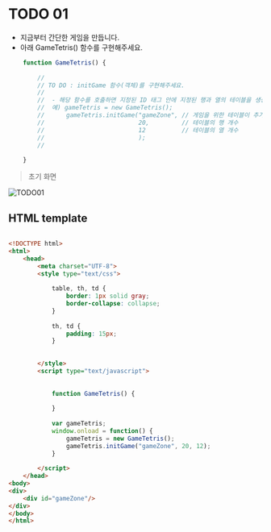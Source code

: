 ﻿TODO 01
========

* 지금부터 간단한 게임을 만듭니다.
* 아래 GameTetris() 함수를 구현해주세요.

```javascript
	function GameTetris() {
		
		//
		// TO DO : initGame 함수(객체)를 구현해주세요.
		//  
		//  - 해당 함수를 호출하면 지정된 ID 태그 안에 지정된 행과 열의 테이블을 생성합니다.
		//  예) gameTetris = new GameTetris();
		//		gameTetris.initGame("gameZone", // 게임을 위한 테이블이 추가될 html id
		//                          20,         // 테이블의 행 개수
		//                          12          // 테이블의 열 개수
		//                          );
		//
	
	}

```
	

	
> 초기 화면

![TODO01](https://github.com/ByungChangYoo/clipsoft/blob/master/javascript/13/todo/images/todo_01.png)



## HTML template

```html

<!DOCTYPE html> 
<html>
	<head>
		<meta charset="UTF-8">
		<style type="text/css">
		
			table, th, td {
				border: 1px solid gray;
				border-collapse: collapse;
			}
			
			th, td {
				padding: 15px;
			}
			
			
		</style>
		<script type="text/javascript">
			
		
			function GameTetris() {
				
			}
			
			var gameTetris;
			window.onload = function() {
				gameTetris = new GameTetris();
				gameTetris.initGame("gameZone", 20, 12);
			}
				
		</script>
	</head>
<body>
<div>
	<div id="gameZone"/>
</div>
</body>
</html>

```
